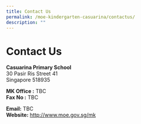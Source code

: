 ```yaml
---
title: Contact Us
permalink: /moe-kindergarten-casuarina/contactus/
description: ""
---
```

Contact Us
==========

**Casuarina Primary School**<br>
30 Pasir Ris Street 41<br>
Singapore 518935<br>

**MK Office :** TBC<br>
**Fax No :** TBC<br>

**Email:** TBC<br>
**Website:** http://www.moe.gov.sg/mk